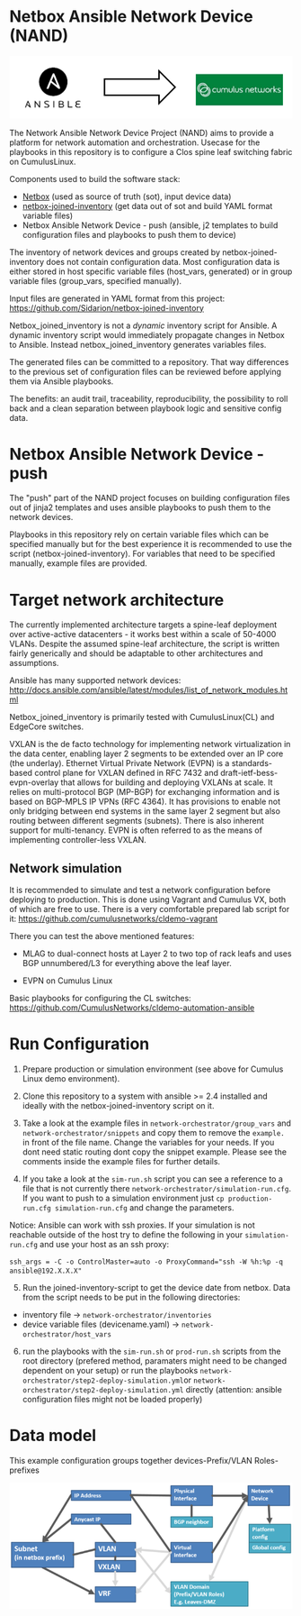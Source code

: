 Netbox Ansible Network Device (NAND)
====================================
![script](images/ansible2cumulus.png)

The Network Ansible Network Device Project (NAND) aims to provide a platform 
for network automation and orchestration. Usecase for the playbooks in this 
repository is to configure a Clos spine leaf switching fabric on CumulusLinux. 

Components used to build the software stack:

 - [Netbox](https://github.com/digitalocean/netbox) (used as source of truth (sot), input device data)
 - [netbox-joined-inventory](https://github.com/Sidarion/netbox-joined-inventory) 
 (get data out of sot and build YAML format variable files)
 - Netbox Ansible Network Device - push (ansible, j2 templates to build configuration 
 files and playbooks to push them to device)

The inventory of network devices and groups created by netbox-joined-inventory does not 
contain configuration data. Most configuration data is either stored in host 
specific variable files (host_vars, generated) or in group variable files 
(group_vars, specified manually).

Input files are generated in YAML format from this project:
<https://github.com/Sidarion/netbox-joined-inventory>

Netbox_joined_inventory is not a *dynamic* inventory script for Ansible.
A dynamic inventory script would immediately propagate changes in Netbox
to Ansible. Instead netbox_joined_inventory generates variables files.

The generated files can be committed to a repository. That way
differences to the previous set of configuration files can be reviewed
before applying them via Ansible playbooks.

The benefits: an audit trail, traceability, reproducibility,
the possibility to roll back and a clean separation between playbook
logic and sensitive config data.

Netbox Ansible Network Device - push
====================================
The "push" part of the NAND project focuses on building configuration files 
out of jinja2 templates and uses ansible playbooks to push them to the network 
devices. 

Playbooks in this repository rely on certain variable files which 
can be specified manually but for the best experience it is recommended to 
use the script (netbox-joined-inventory). For variables that need to be specified 
manually, example files are provided.

Target network architecture
===========================
The currently implemented architecture targets a spine-leaf deployment
over active-active datacenters - it works best within a scale of 50-4000
VLANs. Despite the assumed spine-leaf architecture, the script is
written fairly generically and should be adaptable to other
architectures and assumptions.

Ansible has many supported network devices:
<http://docs.ansible.com/ansible/latest/modules/list_of_network_modules.html>

Netbox_joined_inventory is primarily tested with CumulusLinux(CL) and
EdgeCore switches.

VXLAN is the de facto technology for implementing network virtualization
in the data center, enabling layer 2 segments to be extended over an IP
core (the underlay).  Ethernet Virtual Private Network (EVPN) is a
standards-based control plane for VXLAN defined in RFC 7432 and
draft-ietf-bess-evpn-overlay that allows for building and deploying
VXLANs at scale. It relies on multi-protocol BGP (MP-BGP) for exchanging
information and is based on BGP-MPLS IP VPNs (RFC 4364). It has
provisions to enable not only bridging between end systems in the same
layer 2 segment but also routing between different segments (subnets).
There is also inherent support for multi-tenancy. EVPN is often referred
to as the means of implementing controller-less VXLAN.

Network simulation
------------------
It is recommended to simulate and test a network configuration before deploying to
production. This is done using Vagrant and Cumulus VX, both of which are
free to use. There is a very comfortable prepared lab script for it:
<https://github.com/cumulusnetworks/cldemo-vagrant>

There you can test the above mentioned features:

- MLAG to dual-connect hosts at Layer 2 to two top of rack leafs and
  uses BGP unnumbered/L3 for everything above the leaf layer.

- EVPN on Cumulus Linux

Basic playbooks for configuring the CL switches:
<https://github.com/CumulusNetworks/cldemo-automation-ansible>

Run Configuration
=================
1. Prepare production or simulation environment (see above for Cumulus Linux 
demo environment).

2. Clone this repository to a system with ansible >= 2.4 installed and ideally 
with the netbox-joined-inventory script on it.

3. Take a look at the example files in `network-orchestrator/group_vars` and 
`network-orchestrator/snippets` and copy them to remove the `example.` in front 
of the file name. Change the variables for your needs. If you dont need static 
routing dont copy the snippet example. Please see the comments inside the example 
files for further details.

4. If you take a look at the `sim-run.sh` script you can see a reference to a 
file that is not currently there `network-orchestrator/simulation-run.cfg`. If 
you want to push to a simulation environment just `cp production-run.cfg simulation-run.cfg` 
and change the parameters.

Notice: Ansible can work with ssh proxies. If your simulation is not reachable outside of the 
host try to define the following in your `simulation-run.cfg` and use your host as an ssh proxy:

```
ssh_args = -C -o ControlMaster=auto -o ProxyCommand="ssh -W %h:%p -q ansible@192.X.X.X"
```

5. Run the joined-inventory-script to get the device date from netbox. Data from the script 
needs to be put in the following directories:

- inventory file -> `network-orchestrator/inventories`
- device variable files (devicename.yaml) -> `network-orchestrator/host_vars`

6. run the playbooks with the `sim-run.sh` or `prod-run.sh` scripts from the root directory 
(prefered method, paramaters might need to be changed dependent on your setup) or run the 
playbooks `network-orchestrator/step2-deploy-simulation.yml`or `network-orchestrator/step2-deploy-simulation.yml` 
directly (attention: ansible configuration files might not be loaded properly)

Data model
==========
This example configuration groups together devices-Prefix/VLAN Roles-prefixes

![model](images/model.png)
